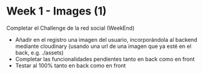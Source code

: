 # Week 1 - Images (1)

Completar el Challenge de la red social (WeekEnd)

- Añadir en el registro una imagen del usuario, incorporándola al backend mediante cloudinary (usando una url de una imagen que ya esté en el back, e.g. ./assets)
- Completar las funcionalidades pendientes tanto en back como en front
- Testar al 100% tanto en back como en front
